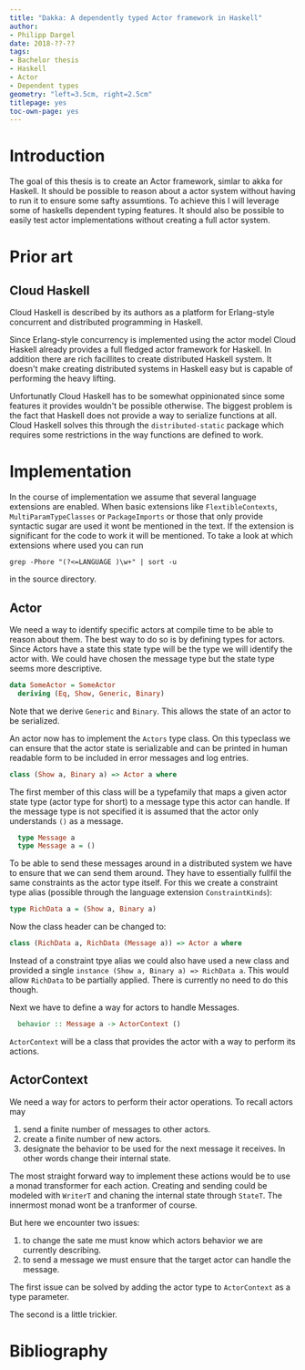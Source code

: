 ```yaml
---
title: "Dakka: A dependently typed Actor framework in Haskell" 
author:
- Philipp Dargel
date: 2018-??-??
tags:
- Bachelor thesis
- Haskell
- Actor
- Dependent types
geometry: "left=3.5cm, right=2.5cm"
titlepage: yes
toc-own-page: yes
---
```


# Introduction

The goal of this thesis is to create an Actor framework, simlar to akka for Haskell. It should be possible to reason about a actor system without having to run it to ensure some safty assumtions. To achieve this I will leverage some of haskells dependent typing features. It should also be possible to easily test actor implementations without creating a full actor system. 

# Prior art

## Cloud Haskell

Cloud Haskell is described by its authors as a platform for Erlang-style concurrent and distributed programming in Haskell.

Since Erlang-style concurrency is implemented using the actor model Cloud Haskell already provides a full fledged actor framework for Haskell. In addition there are rich facillites to create distributed Haskell system. It doesn't make creating distributed systems in Haskell easy but is capable of performing the heavy lifting.

Unfortunatly Cloud Haskell has to be somewhat oppinionated since some features it provides wouldn't be possible otherwise. The biggest problem is the fact that Haskell does not provide a way to serialize functions at all. Cloud Haskell solves this through the `distributed-static` package which requires some restrictions in the way functions are defined to work.

# Implementation

In the course of implementation we assume that several language extensions are enabled. When basic extensions like `FlextibleContexts`, `MultiParamTypeClasses` or `PackageImports` or those that only provide syntactic sugar are used it wont be mentioned in the text. If the extension is significant for the code to work it will be mentioned. To take a look at which extensions where used you can run

    grep -Phore "(?<=LANGUAGE )\w+" | sort -u

in the source directory.

## Actor

We need a way to identify specific actors at compile time to be able to reason about them. The best way to do so is by defining types for actors. Since Actors have a state this state type will be the type we will identify the actor with. We could have chosen the message type but the state type seems more descriptive. 

```haskell
data SomeActor = SomeActor
  deriving (Eq, Show, Generic, Binary)
```

Note that we derive `Generic` and `Binary`. This allows the state of an actor to be serialized. 

An actor now has to implement the `Actors` type class. On this typeclass we can ensure that the actor state is serializable and can be printed in human readable form to be included in error messages and log entries.

```haskell
class (Show a, Binary a) => Actor a where
```

The first member of this class will be a typefamily that maps a given actor state type (actor type for short) to a message type this actor can handle. If the message type is not specified it is assumed that the actor only understands `()` as a message.

```haskell
  type Message a
  type Message a = ()
```

To be able to send these messages around in a distributed system we have to ensure that we can send them around. They have to essentially fullfil the same constraints as the actor type itself. For this we create a constraint type alias (possible through the language extension `ConstraintKinds`):

```haskell
type RichData a = (Show a, Binary a)
```

Now the class header can be changed to:

```haskell
class (RichData a, RichData (Message a)) => Actor a where
```

Instead of a constraint tpye alias we could also have used a new class and provided a single `instance (Show a, Binary a) => RichData a`. This would allow `RichData` to be partially applied. There is currently no need to do this though.

Next we have to define a way for actors to handle Messages.

```haskell
  behavior :: Message a -> ActorContext ()
```

`ActorContext` will be a class that provides the actor with a way to perform its actions.

## ActorContext

We need a way for actors to perform their actor operations. To recall actors may

1. send a finite number of messages to other actors.
2. create a finite number of new actors.
3. designate the behavior to be used for the next message it receives. In other words change their internal state.

The most straight forward way to implement these actions would be to use a monad transformer for each action. Creating and sending could be modeled with `WriterT` and chaning the internal state through `StateT`. The innermost monad wont be a tranformer of course.

But here we encounter two issues:

1. to change the sate me must know which actors behavior we are currently describing.
2. to send a message we must ensure that the target actor can handle the message.

The first issue can be solved by adding the actor type to `ActorContext` as a type parameter.

The second is a little trickier.

# Bibliography


